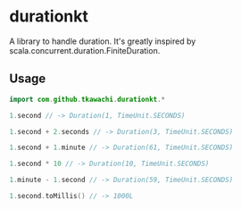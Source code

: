 # durationkt

A library to handle duration.
It's greatly inspired by scala.concurrent.duration.FiniteDuration.

## Usage

```kotlin
import com.github.tkawachi.durationkt.*

1.second // -> Duration(1, TimeUnit.SECONDS)

1.second + 2.seconds // -> Duration(3, TimeUnit.SECONDS)

1.second + 1.minute // -> Duration(61, TimeUnit.SECONDS)

1.second * 10 // -> Duration(10, TimeUnit.SECONDS)

1.minute - 1.second // -> Duration(59, TimeUnit.SECONDS)

1.second.toMillis() // -> 1000L
```
